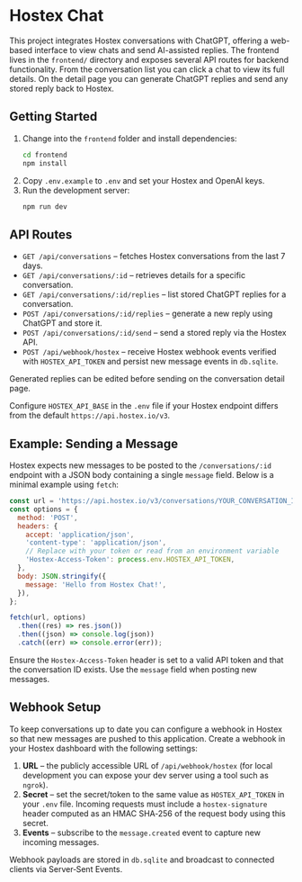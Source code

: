 # Hostex Chat

This project integrates Hostex conversations with ChatGPT, offering a web-based interface to view chats and send AI-assisted replies. The frontend lives in the `frontend/` directory and exposes several API routes for backend functionality. From the conversation list you can click a chat to view its full details. On the detail page you can generate ChatGPT replies and send any stored reply back to Hostex.

## Getting Started

1. Change into the `frontend` folder and install dependencies:
   ```bash
   cd frontend
   npm install
   ```
2. Copy `.env.example` to `.env` and set your Hostex and OpenAI keys.
3. Run the development server:
   ```bash
   npm run dev
   ```

## API Routes

- `GET /api/conversations` – fetches Hostex conversations from the last 7 days.
- `GET /api/conversations/:id` – retrieves details for a specific conversation.
- `GET /api/conversations/:id/replies` – list stored ChatGPT replies for a conversation.
- `POST /api/conversations/:id/replies` – generate a new reply using ChatGPT and store it.
- `POST /api/conversations/:id/send` – send a stored reply via the Hostex API.
- `POST /api/webhook/hostex` – receive Hostex webhook events verified with
  `HOSTEX_API_TOKEN` and persist new message events in `db.sqlite`.

Generated replies can be edited before sending on the conversation detail page.

Configure `HOSTEX_API_BASE` in the `.env` file if your Hostex endpoint differs from the default `https://api.hostex.io/v3`.

## Example: Sending a Message

Hostex expects new messages to be posted to the `/conversations/:id` endpoint
with a JSON body containing a single `message` field. Below is a minimal
example using `fetch`:

```javascript
const url = 'https://api.hostex.io/v3/conversations/YOUR_CONVERSATION_ID';
const options = {
  method: 'POST',
  headers: {
    accept: 'application/json',
    'content-type': 'application/json',
    // Replace with your token or read from an environment variable
    'Hostex-Access-Token': process.env.HOSTEX_API_TOKEN,
  },
  body: JSON.stringify({
    message: 'Hello from Hostex Chat!',
  }),
};

fetch(url, options)
  .then((res) => res.json())
  .then((json) => console.log(json))
  .catch((err) => console.error(err));
```

Ensure the `Hostex-Access-Token` header is set to a valid API token and that the
conversation ID exists. Use the `message` field when posting new messages.

## Webhook Setup

To keep conversations up to date you can configure a webhook in Hostex so that
new messages are pushed to this application. Create a webhook in your Hostex
dashboard with the following settings:

1. **URL** – the publicly accessible URL of `/api/webhook/hostex` (for local
   development you can expose your dev server using a tool such as `ngrok`).
2. **Secret** – set the secret/token to the same value as `HOSTEX_API_TOKEN` in
   your `.env` file. Incoming requests must include a `hostex-signature` header
   computed as an HMAC SHA‑256 of the request body using this secret.
3. **Events** – subscribe to the `message.created` event to capture new incoming
   messages.

Webhook payloads are stored in `db.sqlite` and broadcast to connected clients via
Server‑Sent Events.
